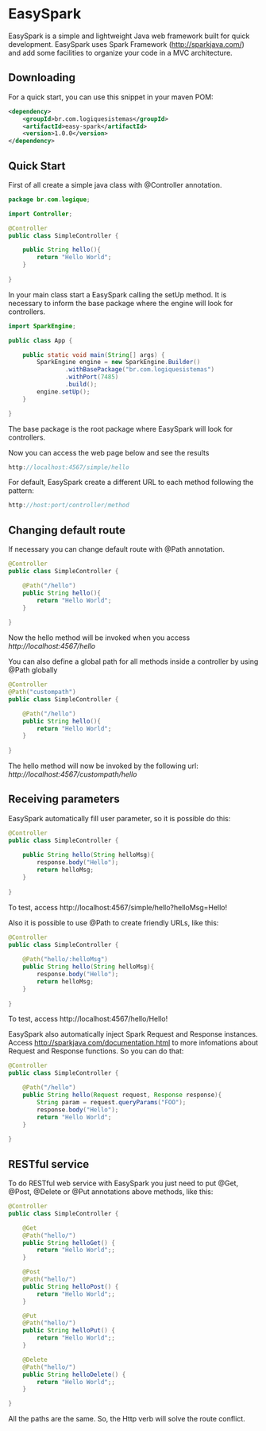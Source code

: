 # EasySpark

EasySpark is a simple and lightweight Java web framework built for quick development. EasySpark uses Spark Framework (http://sparkjava.com/) and add some facilities to organize your code in a MVC architecture.

## Downloading

For a quick start, you can use this snippet in your maven POM:

```xml
<dependency>
    <groupId>br.com.logiquesistemas</groupId>
    <artifactId>easy-spark</artifactId>
    <version>1.0.0</version>
</dependency>
```

## Quick Start

First of all create a simple java class with @Controller annotation.

```java
package br.com.logique;

import Controller;

@Controller
public class SimpleController {

    public String hello(){
        return "Hello World";
    }
    
}

```
In your main class start a EasySpark calling the setUp method. It is necessary to inform the base package where the engine will look for controllers.

```java
import SparkEngine;

public class App {

    public static void main(String[] args) {
        SparkEngine engine = new SparkEngine.Builder()
                .withBasePackage("br.com.logiquesistemas")
                .withPort(7485)
                .build();
        engine.setUp();
    }

}
```

The base package is the root package where EasySpark will look for controllers.

Now you can access the web page below and see the results

```java
http://localhost:4567/simple/hello
```

For default, EasySpark create a different URL to each method following the pattern:

```java
http://host:port/controller/method
```

## Changing default route

If necessary you can change default route with @Path annotation.

```java
@Controller
public class SimpleController {

    @Path("/hello")
    public String hello(){
        return "Hello World";
    }
    
}

```
Now the hello method will be invoked when you access *http://localhost:4567/hello*

You can also define a global path for all methods inside a controller by using @Path globally

```java
@Controller
@Path("custompath")
public class SimpleController {

    @Path("/hello")
    public String hello(){
        return "Hello World";
    }
    
}
```

The hello method will now be invoked by the following url: *http://localhost:4567/custompath/hello*

## Receiving parameters

EasySpark automatically fill user parameter, so it is possible do this:

```java
@Controller
public class SimpleController {
    
    public String hello(String helloMsg){
        response.body("Hello");
        return helloMsg;
    }
    
}
```

To test, access http://localhost:4567/simple/hello?helloMsg=Hello!

Also it is possible to use @Path to create friendly URLs, like this:

```java
@Controller
public class SimpleController {
    
    @Path("hello/:helloMsg")
    public String hello(String helloMsg){
        response.body("Hello");
        return helloMsg;
    }
    
}
```

To test, access http://localhost:4567/hello/Hello!

EasySpark also automatically inject Spark Request and Response instances. Access http://sparkjava.com/documentation.html to more infomations about Request and Response functions. So you can do that:

```java
@Controller
public class SimpleController {

    @Path("/hello")
    public String hello(Request request, Response response){
        String param = request.queryParams("FOO");
        response.body("Hello");
        return "Hello World";
    }
    
}
```

## RESTful service

To do RESTful web service with EasySpark you just need to put @Get, @Post, @Delete or @Put annotations above methods, like this:

```java
@Controller
public class SimpleController {

    @Get
    @Path("hello/")
    public String helloGet() {
        return "Hello World";;
    }

    @Post
    @Path("hello/")
    public String helloPost() {
        return "Hello World";;
    }

    @Put
    @Path("hello/")
    public String helloPut() {
        return "Hello World";;
    }

    @Delete
    @Path("hello/")
    public String helloDelete() {
        return "Hello World";;
    }

}

```
All the paths are the same. So, the Http verb will solve the route conflict.
